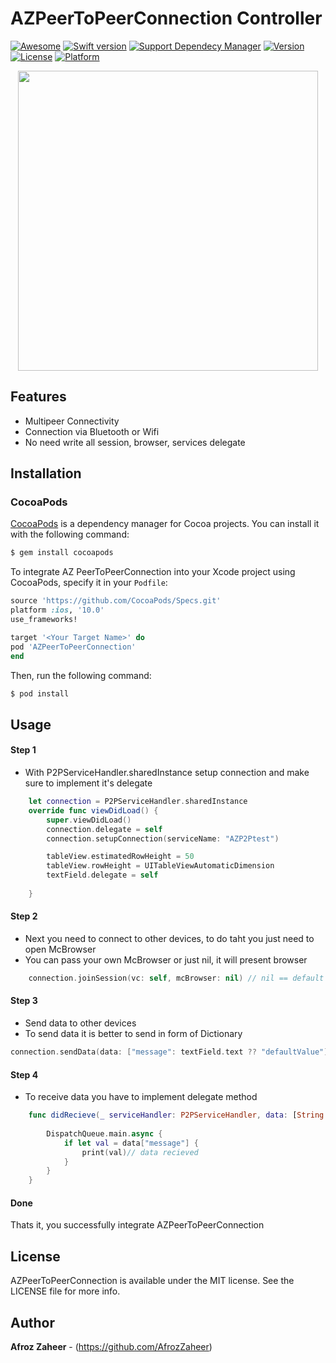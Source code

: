 # AZPeerToPeerConnection Controller


[![Awesome](https://cdn.rawgit.com/sindresorhus/awesome/d7305f38d29fed78fa85652e3a63e154dd8e8829/media/badge.svg)](https://github.com/sindresorhus/awesome)
[![Swift version](https://img.shields.io/badge/swift%20-4.0-orange.svg)](https://img.shields.io/badge/swift%20-4.0-orange.svg)
[![Support Dependecy Manager](https://img.shields.io/badge/support-CocoaPods-red.svg?style=flat.svg)](https://img.shields.io/badge/support-CocoaPods-red.svg?style=flat.svg)
[![Version](https://img.shields.io/cocoapods/v/AZCollectionViewController.svg?style=flat)](https://cocoapods.org/pods/AZCollectionViewController)
[![License](https://img.shields.io/badge/License-MIT-brightgreen.svg?style=flat.svg)](https://img.shields.io/badge/License-MIT-brightgreen.svg?style=flat.svg)
[![Platform](https://img.shields.io/badge/platform-ios-lightgrey.svg)](https://cocoapods.org/pods/AZCollectionViewController)


<p align="center">
<a href="https://i.imgur.com/e1tKOoW.gif">
<img src="https://i.imgur.com/e1tKOoW.gif" height="480">
</a>
</p>


## Features

* Multipeer Connectivity
* Connection via Bluetooth or Wifi
* No need write all session, browser, services delegate

## Installation

### CocoaPods

[CocoaPods](http://cocoapods.org) is a dependency manager for Cocoa projects. You can install it with the following command:

```bash
$ gem install cocoapods
```

To integrate AZ PeerToPeerConnection into your Xcode project using CocoaPods, specify it in your `Podfile`:

```ruby
source 'https://github.com/CocoaPods/Specs.git'
platform :ios, '10.0'
use_frameworks!

target '<Your Target Name>' do
pod 'AZPeerToPeerConnection'
end
```

Then, run the following command:

```bash
$ pod install
```

## Usage

#### Step 1

* With P2PServiceHandler.sharedInstance setup connection and make sure to implement it's delegate

```swift
    let connection = P2PServiceHandler.sharedInstance
    override func viewDidLoad() {
        super.viewDidLoad()
        connection.delegate = self
        connection.setupConnection(serviceName: "AZP2Ptest")

        tableView.estimatedRowHeight = 50
        tableView.rowHeight = UITableViewAutomaticDimension
        textField.delegate = self
        
    }
```
#### Step 2

* Next you need to connect to other devices, to do taht you just need to open McBrowser
* You can pass your own McBrowser or just nil, it will present browser

```swift
    connection.joinSession(vc: self, mcBrowser: nil) // nil == default mcbrowsr

```
#### Step 3

* Send data to other devices
* To send data it is better to send in form of Dictionary

```swift
connection.sendData(data: ["message": textField.text ?? "defaultValue"]) // send data of type [String: Any]

```
#### Step 4

* To receive data you have to implement delegate method 

```swift
    func didRecieve(_ serviceHandler: P2PServiceHandler, data: [String : Any]) {
    
        DispatchQueue.main.async {
            if let val = data["message"] {
                print(val)// data recieved
            }
        }
    }
```


#### Done
Thats it, you successfully integrate AZPeerToPeerConnection


## License

AZPeerToPeerConnection is available under the MIT license. See the LICENSE file for more info.

## Author

**Afroz Zaheer** - (https://github.com/AfrozZaheer)


